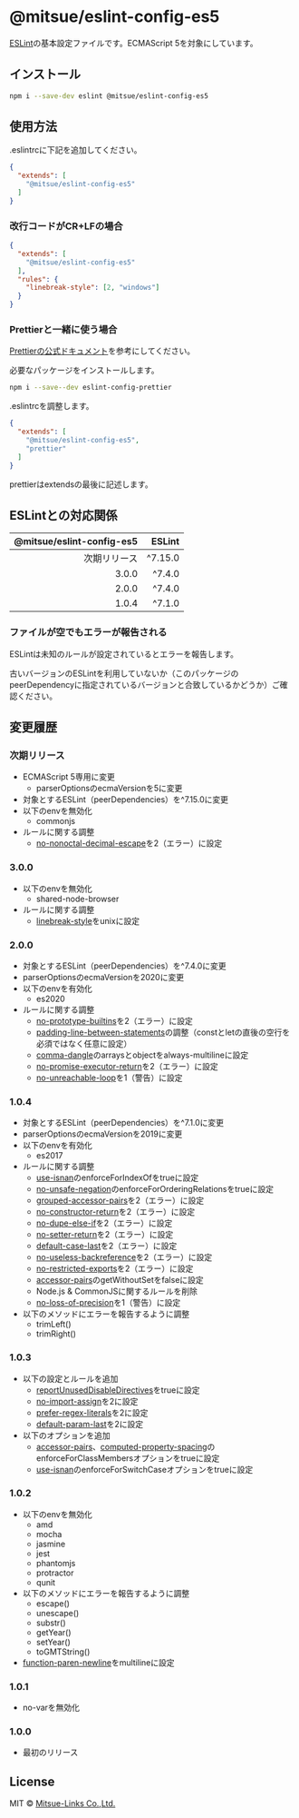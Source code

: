 # @mitsue/eslint-config-es5

[ESLint](https://eslint.org/)の基本設定ファイルです。ECMAScript 5を対象にしています。

## インストール

```sh
npm i --save-dev eslint @mitsue/eslint-config-es5
```

## 使用方法

.eslintrcに下記を追加してください。

```json
{
  "extends": [
    "@mitsue/eslint-config-es5"
  ]
}
```

### 改行コードがCR+LFの場合

```json
{
  "extends": [
    "@mitsue/eslint-config-es5"
  ],
  "rules": {
    "linebreak-style": [2, "windows"]
  }
}
```

### Prettierと一緒に使う場合

[Prettierの公式ドキュメント](https://prettier.io/docs/en/integrating-with-linters.html)を参考にしてください。

必要なパッケージをインストールします。

```sh
npm i --save--dev eslint-config-prettier
```

.eslintrcを調整します。

```json
{
  "extends": [
    "@mitsue/eslint-config-es5",
    "prettier"
  ]
}
```

prettierはextendsの最後に記述します。

## ESLintとの対応関係

|@mitsue/eslint-config-es5|ESLint|
|-:|-:|
|次期リリース|^7.15.0|
|3.0.0|^7.4.0|
|2.0.0|^7.4.0|
|1.0.4|^7.1.0|

### ファイルが空でもエラーが報告される

ESLintは未知のルールが設定されているとエラーを報告します。

古いバージョンのESLintを利用していないか（このパッケージのpeerDependencyに指定されているバージョンと合致しているかどうか）ご確認ください。

## 変更履歴

### 次期リリース

- ECMAScript 5専用に変更
    - parserOptionsのecmaVersionを5に変更
- 対象とするESLint（peerDependencies）を^7.15.0に変更
- 以下のenvを無効化
    - commonjs
- ルールに関する調整
    - [no-nonoctal-decimal-escape](https://eslint.org/docs/rules/no-nonoctal-decimal-escape)を2（エラー）に設定

### 3.0.0

- 以下のenvを無効化
    - shared-node-browser
- ルールに関する調整
    - [linebreak-style](https://eslint.org/docs/rules/linebreak-style)をunixに設定

### 2.0.0

- 対象とするESLint（peerDependencies）を^7.4.0に変更
- parserOptionsのecmaVersionを2020に変更
- 以下のenvを有効化
    - es2020
- ルールに関する調整
    - [no-prototype-builtins](https://eslint.org/docs/rules/)を2（エラー）に設定
    - [padding-line-between-statements](https://eslint.org/docs/rules/padding-line-between-statements)の調整（constとletの直後の空行を必須ではなく任意に設定）
    - [comma-dangle](https://eslint.org/docs/rules/comma-dangle)のarraysとobjectをalways-multilineに設定
    - [no-promise-executor-return](https://eslint.org/docs/rules/no-promise-executor-return)を2（エラー）に設定
    - [no-unreachable-loop](https://eslint.org/docs/rules/no-unreachable-loop)を1（警告）に設定

### 1.0.4

- 対象とするESLint（peerDependencies）を^7.1.0に変更
- parserOptionsのecmaVersionを2019に変更
- 以下のenvを有効化
    - es2017
- ルールに関する調整
    - [use-isnan](https://eslint.org/docs/rules/use-isnan)のenforceForIndexOfをtrueに設定
    - [no-unsafe-negation](https://eslint.org/docs/rules/no-unsafe-negation)のenforceForOrderingRelationsをtrueに設定
    - [grouped-accessor-pairs](https://eslint.org/docs/rules/grouped-accessor-pairs)を2（エラー）に設定
    - [no-constructor-return](https://eslint.org/docs/rules/no-constructor-return)を2（エラー）に設定
    - [no-dupe-else-if](https://eslint.org/docs/rules/no-dupe-else-if)を2（エラー）に設定
    - [no-setter-return](https://eslint.org/docs/rules/no-setter-return)を2（エラー）に設定
    - [default-case-last](https://eslint.org/docs/rules/default-case-last)を2（エラー）に設定
    - [no-useless-backreference](https://eslint.org/docs/rules/no-useless-backreference)を2（エラー）に設定
    - [no-restricted-exports](https://eslint.org/docs/rules/no-restricted-exports)を2（エラー）に設定
    - [accessor-pairs](https://eslint.org/docs/rules/accessor-pairs)のgetWithoutSetをfalseに設定
    - Node.js & CommonJSに関するルールを削除
    - [no-loss-of-precision](https://eslint.org/docs/rules/no-loss-of-precision)を1（警告）に設定
- 以下のメソッドにエラーを報告するように調整
    - trimLeft()
    - trimRight()

### 1.0.3

- 以下の設定とルールを追加
    - [reportUnusedDisableDirectives](https://eslint.org/docs/user-guide/configuring#report-unused-eslint-disable-comments)をtrueに設定
    - [no-import-assign](https://eslint.org/docs/rules/no-import-assign)を2に設定
    - [prefer-regex-literals](https://eslint.org/docs/rules/prefer-regex-literals)を2に設定
    - [default-param-last](https://eslint.org/docs/rules/default-param-last)を2に設定
- 以下のオプションを追加
    - [accessor-pairs](https://eslint.org/docs/rules/accessor-pairs)、[computed-property-spacing](https://eslint.org/docs/rules/computed-property-spacing)のenforceForClassMembersオプションをtrueに設定
    - [use-isnan](https://eslint.org/docs/rules/use-isnan)のenforceForSwitchCaseオプションをtrueに設定

### 1.0.2

- 以下のenvを無効化
    - amd
    - mocha
    - jasmine
    - jest
    - phantomjs
    - protractor
    - qunit
- 以下のメソッドにエラーを報告するように調整
    - escape()
    - unescape()
    - substr()
    - getYear()
    - setYear()
    - toGMTString()
- [function-paren-newline](https://eslint.org/docs/rules/function-paren-newline)をmultilineに設定

### 1.0.1

- no-varを無効化

### 1.0.0

- 最初のリリース

## License

MIT © [Mitsue-Links Co.,Ltd.](https://www.mitsue.co.jp/)
